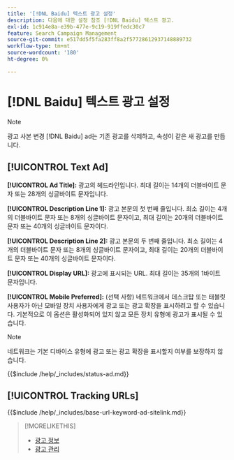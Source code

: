 ```yaml
---
title: '[!DNL Baidu] 텍스트 광고 설정'
description: 다음에 대한 설정 참조 [!DNL Baidu] 텍스트 광고.
exl-id: 1c914e8a-e39b-477e-9c19-919ffedc30c7
feature: Search Campaign Management
source-git-commit: e517dd5f5fa283ff8a2f57728612937148889732
workflow-type: tm+mt
source-wordcount: '180'
ht-degree: 0%

---
```


# [!DNL Baidu] 텍스트 광고 설정

>[!NOTE]
>
>광고 사본 변경 [!DNL Baidu] ad는 기존 광고를 삭제하고, 속성이 같은 새 광고를 만듭니다.

## [!UICONTROL Text Ad]

**[!UICONTROL Ad Title]:** 광고의 헤드라인입니다. 최대 길이는 14개의 더블바이트 문자 또는 28개의 싱글바이트 문자입니다.

**[!UICONTROL Description Line 1]:** 광고 본문의 첫 번째 줄입니다. 최소 길이는 4개의 더블바이트 문자 또는 8개의 싱글바이트 문자이고, 최대 길이는 20개의 더블바이트 문자 또는 40개의 싱글바이트 문자이다.

**[!UICONTROL Description Line 2]:** 광고 본문의 두 번째 줄입니다. 최소 길이는 4개의 더블바이트 문자 또는 8개의 싱글바이트 문자이고, 최대 길이는 20개의 더블바이트 문자 또는 40개의 싱글바이트 문자이다.

**[!UICONTROL Display URL]:** 광고에 표시되는 URL. 최대 길이는 35개의 1바이트 문자입니다.

**[!UICONTROL Mobile Preferred]:** (선택 사항) 네트워크에서 데스크탑 또는 태블릿 사용자가 아닌 모바일 장치 사용자에게 광고 또는 광고 확장을 표시하려고 할 수 있습니다. 기본적으로 이 옵션은 활성화되어 있지 않고 모든 장치 유형에 광고가 표시될 수 있습니다.

>[!NOTE]
>
>네트워크는 기본 디바이스 유형에 광고 또는 광고 확장을 표시할지 여부를 보장하지 않습니다.

<!-- **[!UICONTROL Status]:** -->

{{$include /help/_includes/status-ad.md}}

## [!UICONTROL Tracking URLs]

<!-- **[!UICONTROL Base URl]:** -->

{{$include /help/_includes/base-url-keyword-ad-sitelink.md}}

>[!MORELIKETHIS]
>
>* [광고 정보](ad-about.md)
>* [광고 관리](ad-manage.md)
